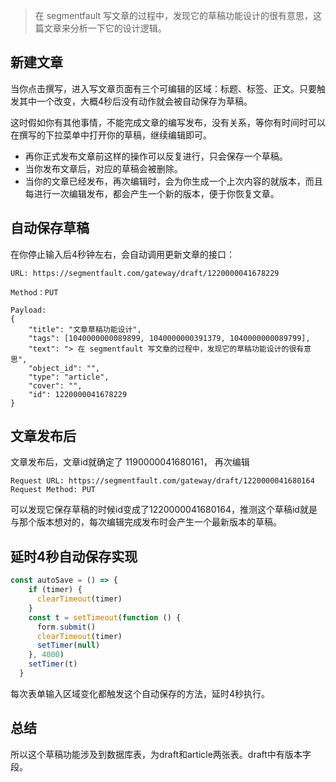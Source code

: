 > 在 segmentfault 写文章的过程中，发现它的草稿功能设计的很有意思，这篇文章来分析一下它的设计逻辑。

## 新建文章
当你点击撰写，进入写文章页面有三个可编辑的区域：标题、标签、正文。只要触发其中一个改变，大概4秒后没有动作就会被自动保存为草稿。

这时假如你有其他事情，不能完成文章的编写发布，没有关系，等你有时间时可以在撰写的下拉菜单中打开你的草稿，继续编辑即可。

- 再你正式发布文章前这样的操作可以反复进行，只会保存一个草稿。
- 当你发布文章后，对应的草稿会被删除。
- 当你的文章已经发布，再次编辑时，会为你生成一个上次内容的就版本，而且每进行一次编辑发布，都会产生一个新的版本，便于你恢复文章。

## 自动保存草稿
在你停止输入后4秒钟左右，会自动调用更新文章的接口：
```
URL: https://segmentfault.com/gateway/draft/1220000041678229

Method：PUT

Payload:
{
	"title": "文章草稿功能设计",
	"tags": [1040000000089899, 1040000000391379, 1040000000089799],
	"text": "> 在 segmentfault 写文章的过程中，发现它的草稿功能设计的很有意思",
	"object_id": "",
	"type": "article",
	"cover": "",
	"id": 1220000041678229
}
```

## 文章发布后
文章发布后，文章id就确定了 1190000041680161， 再次编辑
```
Request URL: https://segmentfault.com/gateway/draft/1220000041680164
Request Method: PUT
```
可以发现它保存草稿的时候id变成了1220000041680164，推测这个草稿id就是与那个版本想对的，每次编辑完成发布时会产生一个最新版本的草稿。

## 延时4秒自动保存实现
```js
const autoSave = () => {
    if (timer) {
      clearTimeout(timer)
    }
    const t = setTimeout(function () {
      form.submit()
      clearTimeout(timer)
      setTimer(null)
    }, 4000)
    setTimer(t)
  }
```
每次表单输入区域变化都触发这个自动保存的方法，延时4秒执行。

## 总结
所以这个草稿功能涉及到数据库表，为draft和article两张表。draft中有版本字段。
